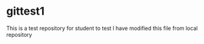 # gittest1
This is a test repository for student to test
I have modified this file from local repository
